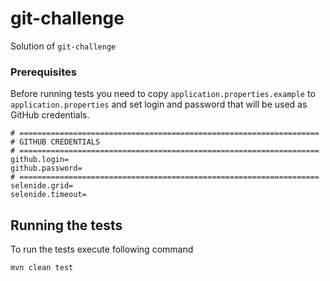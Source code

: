 # git-challenge

Solution of `git-challenge`

### Prerequisites

Before running tests you need to copy `application.properties.example` to `application.properties` and set login and password that will be used as GitHub credentials.

```
# ===================================================================
# GITHUB CREDENTIALS
# ===================================================================
github.login=
github.password=
# ===================================================================
selenide.grid=
selenide.timeout=
```

## Running the tests

To run the tests execute following command

```
mvn clean test
```
